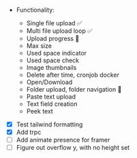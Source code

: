 - Functionality:

  - Single file upload ✅
  - Multi file upload loop ✅
  - Upload progress 🚧
  - Max size
  - Used space indicator
  - Used space check
  - Image thumbnails
  - Delete after time, cronjob docker
  - Open/Download
  - Folder upload, folder navigation 🤔
  - Paste text upload
  - Text field creation
  - Peek text

- [x] Test tailwind formatting
- [x] Add trpc
- [ ] Add animate presence for framer
- [ ] Figure out overflow y, with no height set
